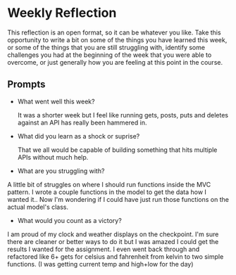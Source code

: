 # Weekly Reflection
This reflection is an open format, so it can be whatever you like. Take this opportunity to write a bit on some of the things you have learned this week, or some of the things that you are still struggling with, identify some challenges you had at the beginning of the week that you were able to overcome, or just generally how you are feeling at this point in the course.

## Prompts
- What went well this week?

  It was a shorter week but I feel like running gets, posts, puts and deletes against an API has really been hammered in.

- What did you learn as a shock or suprise?

  That we all would be capable of building something that hits multiple APIs without much help.

- What are you struggling with?

A little bit of struggles on where I should run
functions inside the MVC pattern. I wrote a couple functions in the model to get the data how I wanted it.. Now I'm wondering if I could have just run those functions on the actual model's class.

- What would you count as a victory?

I am proud of my clock and weather displays on the checkpoint. I'm sure there are cleaner or better ways to do it but I was amazed I could get the results I wanted for the assignment. I even went back through and refactored like 6+ gets for celsius and fahrenheit from kelvin to two simple functions. (I was getting current temp and high+low for the day)